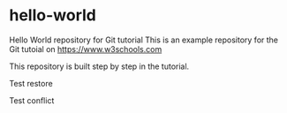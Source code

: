# hello-world

Hello World repository for Git tutorial
This is an example repository for the Git tutoial on https://www.w3schools.com

This repository is built step by step in the tutorial.

Test restore

Test conflict
